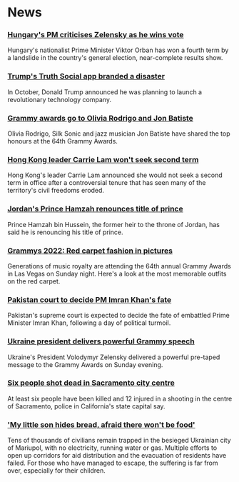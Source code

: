 # News
### [Hungary's PM criticises Zelensky as he wins vote](https://www.bbc.com/news/world-europe-60977917)
Hungary's nationalist Prime Minister Viktor Orban has won a fourth term by a landslide in the country's general election, near-complete results show.
### [Trump's Truth Social app branded a disaster](https://www.bbc.com/news/technology-60922717)
In October, Donald Trump announced he was planning to launch a revolutionary technology company.
### [Grammy awards go to Olivia Rodrigo and Jon Batiste](https://www.bbc.com/news/entertainment-arts-60978161)
Olivia Rodrigo, Silk Sonic and jazz musician Jon Batiste have shared the top honours at the 64th Grammy Awards.
### [Hong Kong leader Carrie Lam won't seek second term](https://www.bbc.com/news/world-asia-china-60978792)
Hong Kong's leader Carrie Lam announced she would not seek a second term in office after a controversial tenure that has seen many of the territory's civil freedoms eroded.
### [Jordan's Prince Hamzah renounces title of prince](https://www.bbc.com/news/world-middle-east-60976314)
Prince Hamzah bin Hussein, the former heir to the throne of Jordan, has said he is renouncing his title of prince.
### [Grammys 2022: Red carpet fashion in pictures](https://www.bbc.com/news/entertainment-arts-60977867)
Generations of music royalty are attending the 64th annual Grammy Awards in Las Vegas on Sunday night. Here's a look at the most memorable outfits on the red carpet.
### [Pakistan court to decide PM Imran Khan's fate](https://www.bbc.com/news/world-asia-60978582)
Pakistan's supreme court is expected to decide the fate of embattled Prime Minister Imran Khan, following a day of political turmoil.
### [Ukraine president delivers powerful Grammy speech](https://www.bbc.com/news/entertainment-arts-60978303)
Ukraine's President Volodymyr Zelensky delivered a powerful pre-taped message to the Grammy Awards on Sunday evening.
### [Six people shot dead in Sacramento city centre](https://www.bbc.com/news/world-us-canada-60974119)
At least six people have been killed and 12 injured in a shooting in the centre of Sacramento, police in California's state capital say.
### ['My little son hides bread, afraid there won't be food'](https://www.bbc.com/news/world-europe-60972642)
Tens of thousands of civilians remain trapped in the besieged Ukrainian city of Mariupol, with no electricity, running water or gas. Multiple efforts to open up corridors for aid distribution and the evacuation of residents have failed. For those who have managed to escape, the suffering is far from over, especially for their children.
